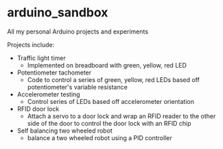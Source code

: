 # arduino_sandbox
All my personal Arduino projects and experiments

Projects include:
  - Traffic light timer
      - Implemented on breadboard with green, yellow, red LED
  - Potentiometer tachometer 
      - Code to control a series of green, yellow, red LEDs based off potentiometer's variable resistance
  - Accelerometer testing
      - Control series of LEDs based off accelerometer orientation
  - RFID door lock 
      - Attach a servo to a door lock and wrap an RFID reader to the other side of the door to control the door lock with an RFID chip
  - Self balancing two wheeled robot
      - balance a two wheeled robot using a PID controller
  
